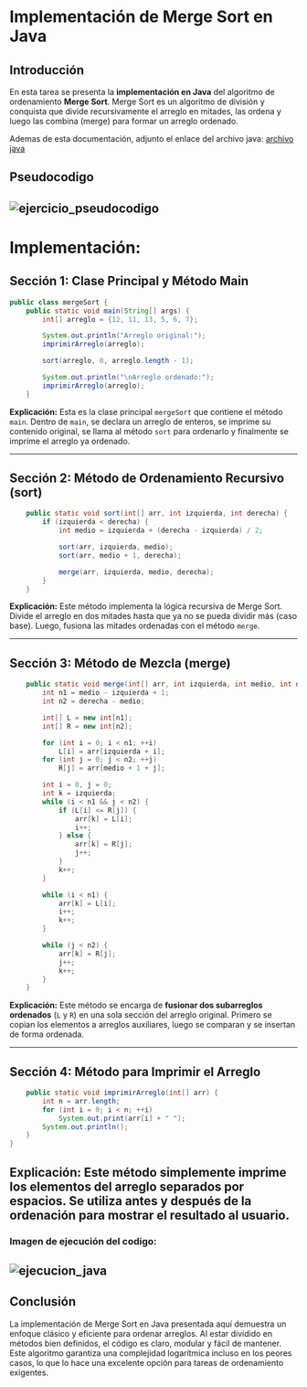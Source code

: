 # Implementación de Merge Sort en Java

## Introducción

En esta tarea se presenta la **implementación en Java** del algoritmo de ordenamiento **Merge Sort**. Merge Sort es un algoritmo de división y conquista que divide recursivamente el arreglo en mitades, las ordena y luego las combina (merge) para formar un arreglo ordenado.

Ademas de esta documentación, adjunto el enlace del archivo java: [archivo java](/source/tareas/tarea_1/mergeSort.java)


## Pseudocodigo
![ejercicio_pseudocodigo](../recursos/ejercicio1_clase3.png)
---
# Implementación:

## Sección 1: Clase Principal y Método Main

```java
public class mergeSort {
    public static void main(String[] args) {
        int[] arreglo = {12, 11, 13, 5, 6, 7};

        System.out.println("Arreglo original:");
        imprimirArreglo(arreglo);

        sort(arreglo, 0, arreglo.length - 1);

        System.out.println("\nArreglo ordenado:");
        imprimirArreglo(arreglo);
    }
```

**Explicación:**
Esta es la clase principal `mergeSort` que contiene el método `main`. Dentro de `main`, se declara un arreglo de enteros, se imprime su contenido original, se llama al método `sort` para ordenarlo y finalmente se imprime el arreglo ya ordenado.

---

## Sección 2: Método de Ordenamiento Recursivo (sort)

```java
    public static void sort(int[] arr, int izquierda, int derecha) {
        if (izquierda < derecha) {
            int medio = izquierda + (derecha - izquierda) / 2;

            sort(arr, izquierda, medio);
            sort(arr, medio + 1, derecha);

            merge(arr, izquierda, medio, derecha);
        }
    }
```

**Explicación:**
Este método implementa la lógica recursiva de Merge Sort. Divide el arreglo en dos mitades hasta que ya no se pueda dividir más (caso base). Luego, fusiona las mitades ordenadas con el método `merge`.

---

## Sección 3: Método de Mezcla (merge)

```java
    public static void merge(int[] arr, int izquierda, int medio, int derecha) {
        int n1 = medio - izquierda + 1;
        int n2 = derecha - medio;

        int[] L = new int[n1];
        int[] R = new int[n2];

        for (int i = 0; i < n1; ++i)
            L[i] = arr[izquierda + i];
        for (int j = 0; j < n2; ++j)
            R[j] = arr[medio + 1 + j];

        int i = 0, j = 0;
        int k = izquierda;
        while (i < n1 && j < n2) {
            if (L[i] <= R[j]) {
                arr[k] = L[i];
                i++;
            } else {
                arr[k] = R[j];
                j++;
            }
            k++;
        }

        while (i < n1) {
            arr[k] = L[i];
            i++;
            k++;
        }

        while (j < n2) {
            arr[k] = R[j];
            j++;
            k++;
        }
    }
```

**Explicación:**
Este método se encarga de **fusionar dos subarreglos ordenados** (`L` y `R`) en una sola sección del arreglo original. Primero se copian los elementos a arreglos auxiliares, luego se comparan y se insertan de forma ordenada.

---

## Sección 4: Método para Imprimir el Arreglo

```java
    public static void imprimirArreglo(int[] arr) {
        int n = arr.length;
        for (int i = 0; i < n; ++i)
            System.out.print(arr[i] + " ");
        System.out.println();
    }
}
```

**Explicación:**
Este método simplemente imprime los elementos del arreglo separados por espacios. Se utiliza antes y después de la ordenación para mostrar el resultado al usuario.
---
### Imagen de ejecución del codigo:
![ejecucion_java](../recursos/ejecucionMergeSortJava.png)
---

## Conclusión

La implementación de Merge Sort en Java presentada aquí demuestra un enfoque clásico y eficiente para ordenar arreglos. Al estar dividido en métodos bien definidos, el código es claro, modular y fácil de mantener. Este algoritmo garantiza una complejidad logarítmica incluso en los peores casos, lo que lo hace una excelente opción para tareas de ordenamiento exigentes.